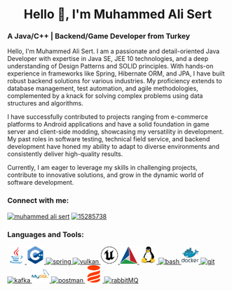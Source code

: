 
<h1 align="center">Hello 👋, I'm Muhammed Ali Sert</h1>
<h3>A Java/C++ | Backend/Game Developer from Turkey</h3>
<p>
Hello, I'm Muhammed Ali Sert. I am a passionate and detail-oriented Java Developer with expertise in Java SE, JEE 10 technologies, and a deep understanding of Design Patterns and SOLID principles. With hands-on experience in frameworks like Spring, Hibernate ORM, and JPA, I have built robust backend solutions for various industries. My proficiency extends to database management, test automation, and agile methodologies, complemented by a knack for solving complex problems using data structures and algorithms.

I have successfully contributed to projects ranging from e-commerce platforms to Android applications and have a solid foundation in game server and client-side modding, showcasing my versatility in development. My past roles in software testing, technical field service, and backend development have honed my ability to adapt to diverse environments and consistently deliver high-quality results.

Currently, I am eager to leverage my skills in challenging projects, contribute to innovative solutions, and grow in the dynamic world of software development.
</p>
<h3 align="left">Connect with me:</h3>
<p align="left">
<a href="https://linkedin.com/in/muhammed-ali-sert-55104120b" target="blank"><img align="center" src="https://raw.githubusercontent.com/rahuldkjain/github-profile-readme-generator/master/src/images/icons/Social/linked-in-alt.svg" alt="muhammed ali sert" height="30" width="40" /></a>
<a href="https://stackoverflow.com/users/15285738" target="blank"><img align="center" src="https://raw.githubusercontent.com/rahuldkjain/github-profile-readme-generator/master/src/images/icons/Social/stack-overflow.svg" alt="15285738" height="30" width="40" /></a>
</p>

<h3 align="left">Languages and Tools:</h3>
<p align="left"> 
<a href="https://www.java.com" target="_blank" rel="noreferrer"> 
  <img src="https://raw.githubusercontent.com/devicons/devicon/master/icons/java/java-original.svg" alt="java" width="40" height="40"/> 
</a>
<a href="https://isocpp.org" target="_blank" rel="noreferrer"> 
  <img src="https://raw.githubusercontent.com/devicons/devicon/refs/heads/master/icons/cplusplus/cplusplus-original.svg" alt="c++" width="40" height="40"/> 
</a> 
<a href="https://spring.io/" target="_blank" rel="noreferrer"> 
    <img src="https://www.vectorlogo.zone/logos/springio/springio-icon.svg" alt="spring" width="40" height="40"/> 
</a> 
<a href="https://vulkan.org/" target="_blank" rel="noreferrer"> 
  <img src="https://www.svgrepo.com/show/354529/vulkan.svg" alt="vulkan" width="40" height="40"/> 
</a>
  <a href="https://www.unrealengine.com/en-US" target="_blank" rel="noreferrer">
  <img src="https://raw.githubusercontent.com/devicons/devicon/refs/heads/master/icons/unrealengine/unrealengine-original.svg" alt="unreal" width="40" height="40"/>
</a>
  <!--
  <a href="https://www.ogre3d.org/" target="_blank" rel="noreferrer">
  <img src="https://raw.githubusercontent.com/OGRECave/ogre/refs/heads/master/Other/ogre_header.svg" alt="ogre" width="40" height="40"/>
</a>-->
    <a href="https://cmake.org/" target="_blank" rel="noreferrer">
  <img src="https://raw.githubusercontent.com/devicons/devicon/refs/heads/master/icons/cmake/cmake-original.svg" alt="cmake" width="40" height="40"/>
</a>
<a href="https://www.linux.org/" target="_blank" rel="noreferrer"> 
  <img src="https://raw.githubusercontent.com/devicons/devicon/master/icons/linux/linux-original.svg" alt="linux" width="40" height="40"/> 
</a> 
<a href="https://www.gnu.org/software/bash/" target="_blank" rel="noreferrer"> 
  <img src="https://www.vectorlogo.zone/logos/gnu_bash/gnu_bash-icon.svg" alt="bash" width="40" height="40"/> 
</a> 
<a href="https://www.docker.com/" target="_blank" rel="noreferrer"> 
  <img src="https://raw.githubusercontent.com/devicons/devicon/master/icons/docker/docker-original-wordmark.svg" alt="docker" width="40" height="40"/> 
</a> 
<a href="https://git-scm.com/" target="_blank" rel="noreferrer"> 
  <img src="https://www.vectorlogo.zone/logos/git-scm/git-scm-icon.svg" alt="git" width="40" height="40"/> 
</a> 
<a href="https://kafka.apache.org/" target="_blank" rel="noreferrer"> 
  <img src="https://www.vectorlogo.zone/logos/apache_kafka/apache_kafka-icon.svg" alt="kafka" width="40" height="40"/> 
</a> 
<a href="https://www.mysql.com/" target="_blank" rel="noreferrer"> 
  <img src="https://raw.githubusercontent.com/devicons/devicon/master/icons/mysql/mysql-original-wordmark.svg" alt="mysql" width="40" height="40"/> 
</a> 
<a href="https://postman.com" target="_blank" rel="noreferrer"> 
  <img src="https://www.vectorlogo.zone/logos/getpostman/getpostman-icon.svg" alt="postman" width="40" height="40"/> 
</a> 
<a href="https://www.liquibase.com/" target="_blank" rel="noreferrer"> 
  <img src="https://github.com/devicons/devicon/blob/master/icons/liquibase/liquibase-original.svg" alt="liquibase" width="40" height="40"/> 
</a> 

<a href="https://www.rabbitmq.com" target="_blank" rel="noreferrer"> 
  <img src="https://www.vectorlogo.zone/logos/rabbitmq/rabbitmq-icon.svg" alt="rabbitMQ" width="40" height="40"/> 
</a> 
</p>
